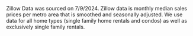 Zillow Data was sourced on 7/9/2024. Zillow data is monthly median sales prices per metro area that is smoothed and seasonally adjusted. We use data for all home types (single family home rentals and condos) as well as exclusively single family rentals. 

